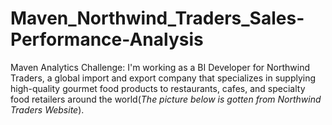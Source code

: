 # Maven_Northwind_Traders_Sales-Performance-Analysis
Maven Analytics Challenge: I'm working as a BI Developer for Northwind Traders, a global import and export company that specializes in supplying high-quality gourmet food products to restaurants, cafes, and specialty food retailers around the world(*The picture below is gotten from Northwind Traders Website*). 

